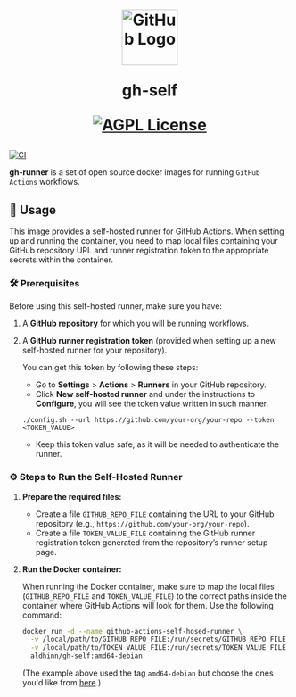 <h1 align="center">
<img src="https://github.githubassets.com/images/modules/logos_page/GitHub-Mark.png" alt="GitHub Logo" alt="GitHub Logo" width="100">

gh-self

[![AGPL License](https://img.shields.io/badge/license-AGPL-blue.svg)](./LICENSE)
</h1>

[![CI](https://github.com/aldhinn/gh-self/actions/workflows/ci.yaml/badge.svg)](https://github.com/aldhinn/gh-self/actions/workflows/ci.yaml)

**gh-runner** is a set of open source docker images for running ```GitHub Actions``` workflows.

## 🚀 Usage

This image provides a self-hosted runner for GitHub Actions. When setting up and running the container, you need to map local files containing your GitHub repository URL and runner registration token to the appropriate secrets within the container.

### 🛠️ Prerequisites

Before using this self-hosted runner, make sure you have:

1. A **GitHub repository** for which you will be running workflows.
2. A **GitHub runner registration token** (provided when setting up a new self-hosted runner for your repository).

   You can get this token by following these steps:
   - Go to **Settings** > **Actions** > **Runners** in your GitHub repository.
   - Click **New self-hosted runner** and under the instructions to **Configure**, you will see the token value written in such manner.
   ```
   ./config.sh --url https://github.com/your-org/your-repo --token <TOKEN_VALUE>
   ```
   - Keep this token value safe, as it will be needed to authenticate the runner.

### ⚙️ Steps to Run the Self-Hosted Runner

1. **Prepare the required files:**
   - Create a file `GITHUB_REPO_FILE` containing the URL to your GitHub repository (e.g., `https://github.com/your-org/your-repo`).
   - Create a file `TOKEN_VALUE_FILE` containing the GitHub runner registration token generated from the repository’s runner setup page.

3. **Run the Docker container:**

   When running the Docker container, make sure to map the local files (`GITHUB_REPO_FILE` and `TOKEN_VALUE_FILE`) to the correct paths inside the container where GitHub Actions will look for them. Use the following command:

   ```bash
   docker run -d --name github-actions-self-hosed-runner \
     -v /local/path/to/GITHUB_REPO_FILE:/run/secrets/GITHUB_REPO_FILE \
     -v /local/path/to/TOKEN_VALUE_FILE:/run/secrets/TOKEN_VALUE_FILE \
     aldhinn/gh-self:amd64-debian
   ```
   (The example above used the tag ```amd64-debian``` but choose the ones you'd like from [here](https://hub.docker.com/r/aldhinn/gh-self/tags).)